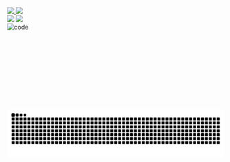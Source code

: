 
<div>
  <a href="https://github.com/gabrielimarta">
  <img src="https://github-readme-stats.vercel.app/api?username=gabrielimarta&bg_color=30,e96443,904e95&title_color=fff&text_color=fff" />
</a>
<a href="https://github.com/gabrielimarta">
  <img  src="https://github-readme-stats.vercel.app/api/top-langs/?username=gabrielimarta&layout=donut&bg_color=141424&title_color=e83d84&text_color=8ef5fa&icon_color=2596be)](https://github.com/gabrielimarta/gabrielimarta"/>
</a>
  
</div>
  
  
  <div>
  <a href="" target="_blank"><img src="https://img.shields.io/badge/-Instagram-%23E4405F?style=for-the-badge&logo=instagram&logoColor=white" target="_blank"></a>
  <a href="" target="_blank"><img src="https://img.shields.io/badge/-LinkedIn-%230077B5?style=for-the-badge&logo=linkedin&logoColor=white" target="_blank"></a> 
  </div>
    <img  height=200 align="left" alt="code" src="https://i.pinimg.com/originals/04/d6/73/04d673e7b55f941bf3edee800e72a722.gif">
    

![snake gif](https://github.com/ldmfabio/ldmfabio/blob/output/github-contribution-grid-snake-dark.svg)

